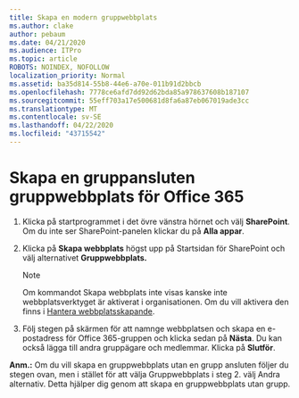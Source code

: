```yaml
---
title: Skapa en modern gruppwebbplats
ms.author: clake
author: pebaum
ms.date: 04/21/2020
ms.audience: ITPro
ms.topic: article
ROBOTS: NOINDEX, NOFOLLOW
localization_priority: Normal
ms.assetid: ba35d814-55b8-44e6-a70e-011b91d2bbcb
ms.openlocfilehash: 7778ce6afd7dd92d62bda85a978637608b187107
ms.sourcegitcommit: 55eff703a17e500681d8fa6a87eb067019ade3cc
ms.translationtype: MT
ms.contentlocale: sv-SE
ms.lasthandoff: 04/22/2020
ms.locfileid: "43715542"
---
```

# <a name="create-an-office-365-group-connected-team-site"></a>Skapa en gruppansluten gruppwebbplats för Office 365

1. Klicka på startprogrammet i det övre vänstra hörnet och välj **SharePoint**. Om du inte ser SharePoint-panelen klickar du på **Alla appar**.
    
2. Klicka på **Skapa webbplats** högst upp på Startsidan för SharePoint och välj alternativet **Gruppwebbplats.** 
    
    > [!NOTE]
    > Om kommandot Skapa webbplats inte visas kanske inte webbplatsverktyget är aktiverat i organisationen. Om du vill aktivera den finns i [Hantera webbplatsskapande](https://go.microsoft.com/fwlink/?linkid=2009644). 
  
3. Följ stegen på skärmen för att namnge webbplatsen och skapa en e-postadress för Office 365-gruppen och klicka sedan på **Nästa**. Du kan också lägga till andra gruppägare och medlemmar. Klicka på **Slutför**.
  
 **Anm.:** Om du vill skapa en gruppwebbplats utan en grupp ansluten följer du stegen ovan, men i stället för att välja Gruppwebbplats i steg 2. välj Andra alternativ. Detta hjälper dig genom att skapa en gruppwebbplats utan grupp. 
    

